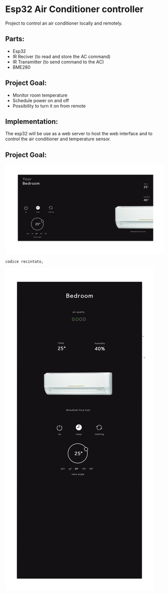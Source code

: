 # Esp32 Air Conditioner controller
Project to control an air conditioner locally and remotely.

## Parts:
- Esp32
- IR Reciver (to read and store the AC command)
- IR Transmitter (to send command to the AC)
- BME280

## Project Goal:
- Monitor room temperature
- Schedule power on and off
- Possibility to turn it on from remote


## Implementation:
The esp32 will be use as a web server to host the web interface and to control the air conditioner and temperature sensor.
 

## Project Goal:
![Desktop layout](/AC-RemoteControlUx.png?raw=true "Title")
  ```
  codice recintato,
  ```
![Mobile layout](/AC-RemoteControlUxMobile.png?raw=true "Title")
